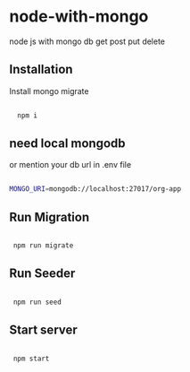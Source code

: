 # node-with-mongo

node js with mongo db get post put delete

## Installation

Install mongo migrate

```bash

  npm i

```

## need local mongodb

or mention your db url in .env file

```bash

MONGO_URI=mongodb://localhost:27017/org-app

```

## Run Migration

```bash

 npm run migrate

```

## Run Seeder

```bash

 npm run seed

```

## Start server

```bash

 npm start

```
